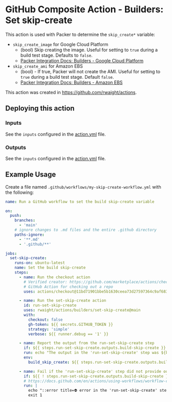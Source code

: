 # GitHub Composite Action - Builders: Set skip-create

This action is used with Packer to determine the `skip_create*` variable:
- `skip_create_image` for Google Cloud Platform
    - (bool) Skip creating the image. Useful for setting to `true` during a build test stage. Defaults to `false`.
    - [Packer Integration Docs: Builders - Google Cloud Platform](https://developer.hashicorp.com/packer/integrations/hashicorp/googlecompute/latest/components/builder/googlecompute)
- `skip_create_ami` for Amazon EBS
    - (bool) - If true, Packer will not create the AMI. Useful for setting to `true` during a build test stage. Default `false`.
    - [Packer Integration Docs: Builders - Amazon EBS](https://developer.hashicorp.com/packer/integrations/hashicorp/amazon/latest/components/builder/ebs)

This action was created in https://github.com/rwaight/actions.

## Deploying this action

### Inputs

See the `inputs` configured in the [action.yml](action.yml) file.


### Outputs

See the `inputs` configured in the [action.yml](action.yml) file.


## Example Usage

Create a file named `.github/workflows/my-skip-create-workflow.yml` with the following:
```yml
name: Run a GitHub workflow to set the build skip-create variable

on:
  push:
    branches:
      - 'main'
    # ignore changes to .md files and the entire .github directory
    paths-ignore:
      - '**.md'
      - '.github/**'

jobs:
  set-skip-create:
    runs-on: ubuntu-latest
    name: Set the build skip-create
    steps:
      - name: Run the checkout action
        # Verified creator: https://github.com/marketplace/actions/checkout
        # GitHub Action for checking out a repo
        uses: actions/checkout@11bd71901bbe5b1630ceea73d27597364c9af683 # v4.2.2

      - name: Run the set-skip-create action
        id: run-set-skip-create
        uses: rwaight/actions/builders/set-skip-create@main
        with:
          checkout: false
          gh-token: ${{ secrets.GITHUB_TOKEN }}
          strategy: 'simple'
          verbose: ${{ runner.debug == '1' }}

      - name: Report the output from the run-set-skip-create step
        if: ${{ steps.run-set-skip-create.outputs.build-skip-create }}
        run: echo "The output in the 'run-set-skip-create' step was ${build_skip_create} ."
        env:
          build_skip_create: ${{ steps.run-set-skip-create.outputs.build-skip-create }}

      - name: Fail if the 'run-set-skip-create' step did not provide output
        if: ${{ ! steps.run-set-skip-create.outputs.build-skip-create }}
        # https://docs.github.com/en/actions/using-workflows/workflow-commands-for-github-actions#setting-an-error-message
        run: |
          echo "::error title=⛔ error in the 'run-set-skip-create' step hint::No output provided"
          exit 1

```

